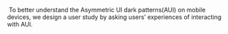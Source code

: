 ​	To better understand the Asymmetric UI dark patterns(AUI) on mobile devices, we design a user study by asking users’ experiences of interacting with AUI. 